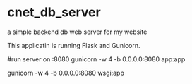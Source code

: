 # cnet_db_server
a simple backend db web server for my website

This applicatin is running Flask and Gunicorn.

#run server on :8080
gunicorn -w 4 -b 0.0.0.0:8080 app:app

gunicorn -w 4 -b 0.0.0.0:8080 wsgi:app